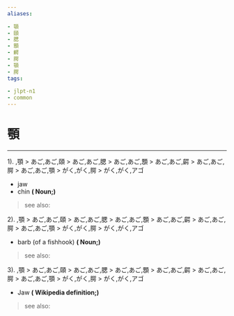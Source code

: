 ```yaml
---
aliases:
    
- 顎
- 頤
- 腮
- 顋
- 齶
- 腭
- 顎
- 腭
tags:
    
- jlpt-n1
- common
---
```


# 顎
---
1).
,顎 > あご,あご,頤 > あご,あご,腮 > あご,あご,顋 > あご,あご,齶 > あご,あご,腭 > あご,あご,顎 > がく,がく,腭 > がく,がく,アゴ

- jaw
- chin
**( Noun;)**
> see also: 
            
2).
,顎 > あご,あご,頤 > あご,あご,腮 > あご,あご,顋 > あご,あご,齶 > あご,あご,腭 > あご,あご,顎 > がく,がく,腭 > がく,がく,アゴ

- barb (of a fishhook)
**( Noun;)**
> see also: 
            
3).
,顎 > あご,あご,頤 > あご,あご,腮 > あご,あご,顋 > あご,あご,齶 > あご,あご,腭 > あご,あご,顎 > がく,がく,腭 > がく,がく,アゴ

- Jaw
**( Wikipedia definition;)**
> see also: 
            